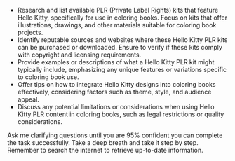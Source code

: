 - Research and list available PLR (Private Label Rights) kits that feature Hello Kitty, specifically for use in coloring books. Focus on kits that offer illustrations, drawings, and other materials suitable for coloring book projects.
- Identify reputable sources and websites where these Hello Kitty PLR kits can be purchased or downloaded. Ensure to verify if these kits comply with copyright and licensing requirements.
- Provide examples or descriptions of what a Hello Kitty PLR kit might typically include, emphasizing any unique features or variations specific to coloring book use.
- Offer tips on how to integrate Hello Kitty designs into coloring books effectively, considering factors such as theme, style, and audience appeal.
- Discuss any potential limitations or considerations when using Hello Kitty PLR content in coloring books, such as legal restrictions or quality considerations.
  
Ask me clarifying questions until you are 95% confident you can complete the task successfully. Take a deep breath and take it step by step. Remember to search the internet to retrieve up-to-date information.